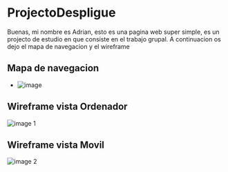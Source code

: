 # ProjectoDespligue

Buenas, mi nombre es Adrian, esto es una pagina web super simple, es un projecto de estudio en que consiste en el trabajo grupal.
A continuacion os dejo el mapa de navegacion y el wireframe

Mapa de navegacion
---
- ![image](https://user-images.githubusercontent.com/39703323/52433983-9f14fc80-2b0e-11e9-8e4e-c39c1a63350f.png)

Wireframe vista Ordenador
---
![image 1](https://user-images.githubusercontent.com/39703323/52434081-d08dc800-2b0e-11e9-9b59-6ccec9e6da05.png)

Wireframe vista Movil
---
![image 2](https://user-images.githubusercontent.com/39703323/52434082-d2578b80-2b0e-11e9-9000-86ab14c3a9c6.png)
